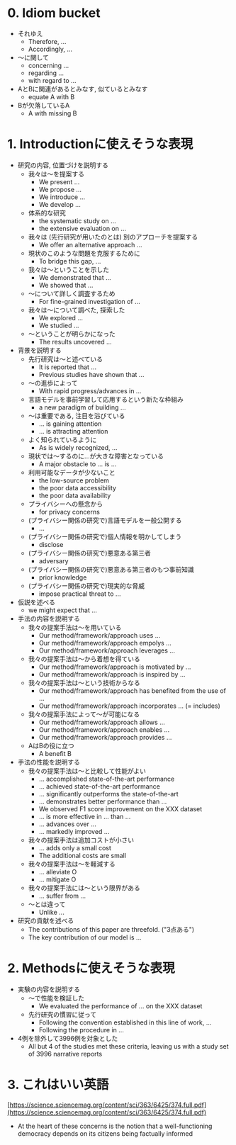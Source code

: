# 0. Idiom bucket
- それゆえ
    - Therefore, ...
    - Accordingly, ...
- 〜に関して
    - concerning ...
    - regarding ...
    - with regard to ...
- AとBに関連があるとみなす, 似ているとみなす
    - equate A with B
- Bが欠落しているA
    - A with missing B

# 1. Introductionに使えそうな表現
- 研究の内容, 位置づけを説明する
    - 我々は〜を提案する
        - We present ...
        - We propose ...
        - We introduce ...
        - We develop ...
    - 体系的な研究
        - the systematic study on ...
        - the extensive evaluation on ...
    - 我々は (先行研究が用いたのとは) 別のアプローチを提案する
        - We offer an alternative approach ...
    - 現状のこのような問題を克服するために
        - To bridge this gap, ...
    - 我々は〜ということを示した
        - We demonstrated that ...
        - We showed that ...
    - 〜について詳しく調査するため
        - For fine-grained investigation of ...
    - 我々は〜について調べた, 探索した
        - We explored ...
        - We studied ...
    - 〜ということが明らかになった
        - The results uncovered ...
- 背景を説明する
    - 先行研究は〜と述べている
        - It is reported that ...
        - Previous studies have shown that ...
    - 〜の進歩によって
        - With rapid progress/advances in ...
    - 言語モデルを事前学習して応用するという新たな枠組み
        - a new paradigm of building ...
    - 〜は重要である, 注目を浴びている
        - ... is gaining attention
        - ... is attracting attention
    - よく知られているように
        - As is widely recognized, ...
    - 現状では〜するのに...が大きな障害となっている
        - A major obstacle to ... is ...
    - 利用可能なデータが少ないこと
        - the low-source problem
        - the poor data accessibility
        - the poor data availability
    - プライバシーへの懸念から
        - for privacy concerns
    - (プライバシー関係の研究で)言語モデルを一般公開する
        - ...
    - (プライバシー関係の研究で)個人情報を明かしてしまう
        - disclose
    - (プライバシー関係の研究で)悪意ある第三者
        - adversary
    - (プライバシー関係の研究で)悪意ある第三者のもつ事前知識
        - prior knowledge
    - (プライバシー関係の研究で)現実的な脅威
        - impose practical threat to ...
- 仮説を述べる
    - we might expect that ...
- 手法の内容を説明する
    - 我々の提案手法は〜を用いている
        - Our method/framework/approach uses ...
        - Our method/framework/approach empolys ...
        - Our method/framework/approach leverages ...
    - 我々の提案手法は〜から着想を得ている
        - Our method/framework/approach is motivated by ...
        - Our method/framework/approach is inspired by ...    
    - 我々の提案手法は〜という技術からなる
        - Our method/framework/approach has benefited from the use of ...
        - Our method/framework/approach incorporates ... (= includes)
    - 我々の提案手法によって〜が可能になる
        - Our method/framework/approach allows ...
        - Our method/framework/approach enables ...
        - Our method/framework/approach provides ...
    - AはBの役に立つ
        - A benefit B
- 手法の性能を説明する
    - 我々の提案手法は〜と比較して性能がよい
        - ... accomplished state-of-the-art performance
        - ... achieved state-of-the-art performance
        - ... significantly outperforms the state-of-the-art
        - ... demonstrates better performance than ...
        - We observed F1 score improvement on the XXX dataset
        - ... is more effective in ... than ...
        - ... advances over ...
        - ... markedly improved ...
    - 我々の提案手法は追加コストが小さい
        - ... adds only a small cost
        - The additional costs are small
    - 我々の提案手法は〜を軽減する
        - ... alleviate O
        - ... mitigate O
    - 我々の提案手法には〜という限界がある
        - ... suffer from ...
    - 〜とは違って
        - Unlike ...
- 研究の貢献を述べる
    - The contributions of this paper are threefold. ("3点ある")
    - The key contribution of our model is ...

# 2. Methodsに使えそうな表現

- 実験の内容を説明する
    - 〜で性能を検証した
        - We evaluated the performance of ... on the XXX dataset
    - 先行研究の慣習に従って
        - Following the convention established in this line of work, ...
        - Following the procedure in ...
- 4例を除外して3996例を対象とした
    - All but 4 of the studies met these criteria, leaving us with a study set of 3996 narrative reports

# 3. これはいい英語
[https://science.sciencemag.org/content/sci/363/6425/374.full.pdf](https://science.sciencemag.org/content/sci/363/6425/374.full.pdf)
- At the heart of these concerns is the
notion that a well-functioning democracy depends on its citizens being factually informed
